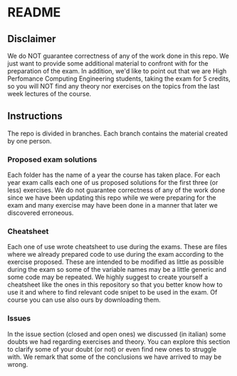 # README
## Disclaimer
We do NOT guarantee correctness of any of the work done in this repo. We just want to provide some additional material to confront with for the preparation of the exam.
In addition, we'd like to point out that we are High Perfomance Computing Engineering students, taking the exam for 5 credits, so you will NOT find any theory nor exercises on the topics from the last week lectures of the course.

## Instructions
The repo is divided in branches. Each branch contains the material created by one person.

### Proposed exam solutions
Each folder has the name of a year the course has taken place.
For each year exam calls each one of us proposed solutions for the first three (or less) exercises.
We do not guarantee correctness of any of the work done since we have been updating this repo while we were preparing for the exam and many exercise may have been done in a manner that later we discovered erroneous.

### Cheatsheet
Each one of use wrote cheatsheet to use during the exams. These are files where we already prepared code to use during the exam according to the exercise proposed. These are intended to be modified as little as possible during the exam so some of the variable names may be a little generic and some code may be repeated.
We highly suggest to create yourself a cheatsheet like the ones in this repository so that you better know how to use it and where to find relevant code snipet to be used in the exam. Of course you can use also ours by downloading them.

### Issues
In the issue section (closed and open ones) we discussed (in italian) some doubts we had regarding exercises and theory. You can explore this section to clarify some of your doubt (or not) or even find new ones to struggle with. We remark that some of the conclusions we have arrived to may be wrong.
